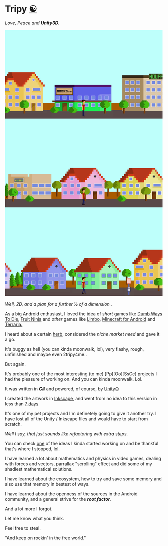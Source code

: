 # Tripy [☯](https://github.com/KayserSoze42/Tripy/releases/tag/0.2.4-tripy)

_Love, Peace and **Unity3D**._ 

![img](https://github.com/KayserSoze42/Tripy/blob/main/b.png?raw=true)

_Well, 2D, and a plan for a further ½ of a dimension.._

As a big Android enthusiast, I loved the idea of _short_ games like [Dumb Ways To Die](https://www.dumbwaystodie.com/), [Fruit Ninja](https://www.halfbrick.com/games/fruit-ninja) and _other_ games like [Limbo](https://playdead.com/games/limbo/), [Minecraft for Android](https://www.minecraft.net/en-us/store/minecraft-android) and [Terraria.](https://terraria.org/)

I heard about a certain [herb](https://www.southparkstudios.com/episodes/x5mqiz/south-park-medicinal-fried-chicken-season-14-ep-3), considered the _niche market need_ and gave it a go.

It's buggy as hell (you can kinda moonwalk, lol), very flashy, rough, unfinished and maybe even 2tripy4me..

But again.

It's probably one of the most interesting (to me) [Pp][Oo][SsCc] projects I had the pleasure of working on. And you can kinda moonwalk. Lol.

It was written in [_**C#**_](https://en.wikipedia.org/wiki/C%E2%99%AF_(musical_note)) and powered, of course, by [Unity☮](https://unity.com/)

I created the artwork in [Inkscape](https://inkscape.org/), and went from no idea to this version in less than [7 days](https://www.csfd.cz/film/43514-kruh/prehled/)

It's one of my pet projects and I'm definetely going to give it another try. I have lost all of the Unity / Inkscape files and would have to start from scratch.

_Well I say, that just sounds like refactoring with extra steps._

You can check [one](https://github.com/KayserSoze42/Tripy/tree/main/flight_of_the_ufo) of the ideas I kinda started working on and be thankful that's where I stopped, lol.

I have learned a lot about mathematics and physics in video games, dealing with forces and vectors, parrallax "scrolling" effect and did some of my shadiest mathematical solutions.

I have learned about the ecosystem, how to try and save some memory and also use that memory in bestest of ways. 

I have learned about the openness of the sources in the Android community, and a general strive for the _**root factor.**_

And a lot more I forgot.

Let me know what you think. 

Feel free to steal.

"And keep on rockin' in the free world."

